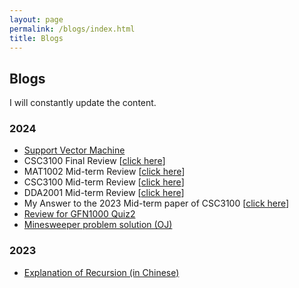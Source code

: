 ```yaml
---
layout: page
permalink: /blogs/index.html
title: Blogs
---
```


## Blogs

I will constantly update the content.

### 2024

- [Support Vector Machine](https://baichengdanny.github.io/blogs/SVM.pdf)
- CSC3100 Final Review [[click here](https://baichengdanny.github.io/blogs/CSC3100FinalReview.pdf)]
- MAT1002 Mid-term Review [[click here](https://baichengdanny.github.io/blogs/1002MidReview.pdf)]
- CSC3100 Mid-term Review [[click here](https://baichengdanny.github.io/blogs/3100MidReview.pdf)]
- DDA2001 Mid-term Review [[click here](https://baichengdanny.github.io/blogs/DDA2001mid.pdf)]
- My Answer to the 2023 Mid-term paper of CSC3100 [[click here](https://baichengdanny.github.io/blogs/AnswerCSC3100.pdf)]
- [Review for GFN1000 Quiz2](https://baichengdanny.github.io/blogs/GFNQuizReview/)
- [Minesweeper problem solution (OJ)](https://baichengdanny.github.io/blogs/Minesweeper/)

### 2023

- [Explanation of Recursion (in Chinese)](https://baichengdanny.github.io/blogs/Recursion/)

<br>
